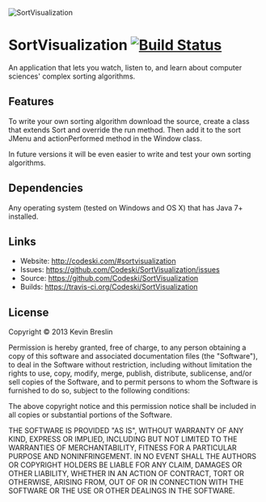 ![SortVisualization](http://codeski.com/img/sortvisualization2.png)

# SortVisualization [![Build Status](https://travis-ci.org/Codeski/SortVisualization.svg?branch=master)](https://travis-ci.org/Codeski/SortVisualization)

An application that lets you watch, listen to, and learn about computer sciences' complex sorting algorithms.

## Features

To write your own sorting algorithm download the source, create a class that extends Sort and override the run method. Then add it to the sort JMenu and actionPerformed method in the Window class.

In future versions it will be even easier to write and test your own sorting algorithms.

## Dependencies

Any operating system (tested on Windows and OS X) that has Java 7+ installed.

## Links

* Website: <http://codeski.com/#sortvisualization>
* Issues: <https://github.com/Codeski/SortVisualization/issues>
* Source: <https://github.com/Codeski/SortVisualization>
* Builds: <https://travis-ci.org/Codeski/SortVisualization>

## License

Copyright © 2013 Kevin Breslin

Permission is hereby granted, free of charge, to any person obtaining a copy of this software and associated documentation files (the "Software"), to deal in the Software without restriction, including without limitation the rights to use, copy, modify, merge, publish, distribute, sublicense, and/or sell copies of the Software, and to permit persons to whom the Software is furnished to do so, subject to the following conditions:

The above copyright notice and this permission notice shall be included in all copies or substantial portions of the Software.

THE SOFTWARE IS PROVIDED "AS IS", WITHOUT WARRANTY OF ANY KIND, EXPRESS OR IMPLIED, INCLUDING BUT NOT LIMITED TO THE WARRANTIES OF MERCHANTABILITY, FITNESS FOR A PARTICULAR PURPOSE AND NONINFRINGEMENT. IN NO EVENT SHALL THE AUTHORS OR COPYRIGHT HOLDERS BE LIABLE FOR ANY CLAIM, DAMAGES OR OTHER LIABILITY, WHETHER IN AN ACTION OF CONTRACT, TORT OR OTHERWISE, ARISING FROM, OUT OF OR IN CONNECTION WITH THE SOFTWARE OR THE USE OR OTHER DEALINGS IN THE SOFTWARE.
